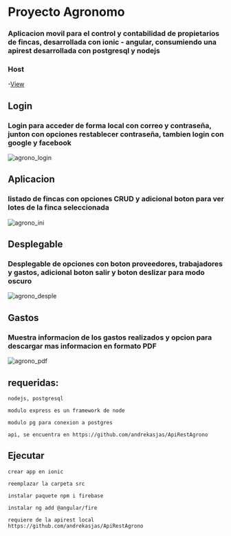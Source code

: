 # Proyecto Agronomo
### Aplicacion movil para el control y contabilidad de propietarios de fincas, desarrollada con ionic - angular, consumiendo una apirest desarrollada con postgresql y nodejs 
### Host
-[View](https://proyectoagronomo-582d5.web.app/login)
## Login
### Login para acceder de forma local con correo y contraseña, junton con opciones restablecer contraseña, tambien login con google y facebook
![agrono_login](https://user-images.githubusercontent.com/62920120/143484676-14aad842-b57a-4460-bd78-37dfa1f5bd85.png)
## Aplicacion
### listado de fincas con opciones CRUD y adicional boton para ver lotes de la finca seleccionada
![agrono_ini](https://user-images.githubusercontent.com/62920120/143484813-26244b4e-e420-45f4-9be7-15e1bc182b50.png)
## Desplegable
### Desplegable de opciones con boton proveedores, trabajadores y gastos, adicional boton salir y boton deslizar para modo oscuro
![agrono_desple](https://user-images.githubusercontent.com/62920120/143485083-cda8dc33-eaee-43cf-b4ff-9fc28d295c8b.png)
## Gastos
### Muestra informacion de los gastos realizados y opcion para descargar mas informacion en formato PDF
![agrono_pdf](https://user-images.githubusercontent.com/62920120/143485686-d40e2ca5-a378-45fe-82b0-4f9357d03941.png)
## requeridas:
```
nodejs, postgresql 
```
```
modulo express es un framework de node
```
```
modulo pg para conexion a postgres
```
```
api, se encuentra en https://github.com/andrekasjas/ApiRestAgrono
```
## Ejecutar
```
crear app en ionic
```
```
reemplazar la carpeta src
```
```
instalar paquete npm i firebase
```
```
instalar ng add @angular/fire
```
```
requiere de la apirest local https://github.com/andrekasjas/ApiRestAgrono
```
